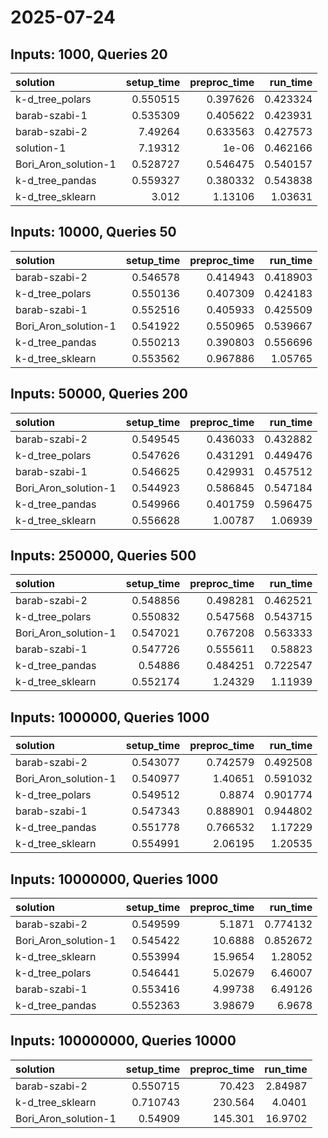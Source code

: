 # 2025-07-24

## Inputs: 1000, Queries 20

| solution             |   setup_time |   preproc_time |   run_time |
|:---------------------|-------------:|---------------:|-----------:|
| k-d_tree_polars      |     0.550515 |       0.397626 |   0.423324 |
| barab-szabi-1        |     0.535309 |       0.405622 |   0.423931 |
| barab-szabi-2        |     7.49264  |       0.633563 |   0.427573 |
| solution-1           |     7.19312  |       1e-06    |   0.462166 |
| Bori_Aron_solution-1 |     0.528727 |       0.546475 |   0.540157 |
| k-d_tree_pandas      |     0.559327 |       0.380332 |   0.543838 |
| k-d_tree_sklearn     |     3.012    |       1.13106  |   1.03631  |

## Inputs: 10000, Queries 50

| solution             |   setup_time |   preproc_time |   run_time |
|:---------------------|-------------:|---------------:|-----------:|
| barab-szabi-2        |     0.546578 |       0.414943 |   0.418903 |
| k-d_tree_polars      |     0.550136 |       0.407309 |   0.424183 |
| barab-szabi-1        |     0.552516 |       0.405933 |   0.425509 |
| Bori_Aron_solution-1 |     0.541922 |       0.550965 |   0.539667 |
| k-d_tree_pandas      |     0.550213 |       0.390803 |   0.556696 |
| k-d_tree_sklearn     |     0.553562 |       0.967886 |   1.05765  |

## Inputs: 50000, Queries 200

| solution             |   setup_time |   preproc_time |   run_time |
|:---------------------|-------------:|---------------:|-----------:|
| barab-szabi-2        |     0.549545 |       0.436033 |   0.432882 |
| k-d_tree_polars      |     0.547626 |       0.431291 |   0.449476 |
| barab-szabi-1        |     0.546625 |       0.429931 |   0.457512 |
| Bori_Aron_solution-1 |     0.544923 |       0.586845 |   0.547184 |
| k-d_tree_pandas      |     0.549966 |       0.401759 |   0.596475 |
| k-d_tree_sklearn     |     0.556628 |       1.00787  |   1.06939  |

## Inputs: 250000, Queries 500

| solution             |   setup_time |   preproc_time |   run_time |
|:---------------------|-------------:|---------------:|-----------:|
| barab-szabi-2        |     0.548856 |       0.498281 |   0.462521 |
| k-d_tree_polars      |     0.550832 |       0.547568 |   0.543715 |
| Bori_Aron_solution-1 |     0.547021 |       0.767208 |   0.563333 |
| barab-szabi-1        |     0.547726 |       0.555611 |   0.58823  |
| k-d_tree_pandas      |     0.54886  |       0.484251 |   0.722547 |
| k-d_tree_sklearn     |     0.552174 |       1.24329  |   1.11939  |

## Inputs: 1000000, Queries 1000

| solution             |   setup_time |   preproc_time |   run_time |
|:---------------------|-------------:|---------------:|-----------:|
| barab-szabi-2        |     0.543077 |       0.742579 |   0.492508 |
| Bori_Aron_solution-1 |     0.540977 |       1.40651  |   0.591032 |
| k-d_tree_polars      |     0.549512 |       0.8874   |   0.901774 |
| barab-szabi-1        |     0.547343 |       0.888901 |   0.944802 |
| k-d_tree_pandas      |     0.551778 |       0.766532 |   1.17229  |
| k-d_tree_sklearn     |     0.554991 |       2.06195  |   1.20535  |

## Inputs: 10000000, Queries 1000

| solution             |   setup_time |   preproc_time |   run_time |
|:---------------------|-------------:|---------------:|-----------:|
| barab-szabi-2        |     0.549599 |        5.1871  |   0.774132 |
| Bori_Aron_solution-1 |     0.545422 |       10.6888  |   0.852672 |
| k-d_tree_sklearn     |     0.553994 |       15.9654  |   1.28052  |
| k-d_tree_polars      |     0.546441 |        5.02679 |   6.46007  |
| barab-szabi-1        |     0.553416 |        4.99738 |   6.49126  |
| k-d_tree_pandas      |     0.552363 |        3.98679 |   6.9678   |

## Inputs: 100000000, Queries 10000

| solution             |   setup_time |   preproc_time |   run_time |
|:---------------------|-------------:|---------------:|-----------:|
| barab-szabi-2        |     0.550715 |         70.423 |    2.84987 |
| k-d_tree_sklearn     |     0.710743 |        230.564 |    4.0401  |
| Bori_Aron_solution-1 |     0.54909  |        145.301 |   16.9702  |